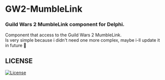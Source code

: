 # GW2-MumbleLink
### Guild Wars 2 MumbleLink component for Delphi.

Component that access to the Guild Wars 2 MumbleLink.<br />
Is very simple because i didn't need one more complex, maybe i-ll update it in future 👀

## LICENSE
[![License](https://img.shields.io/badge/License-BSD_3--Clause-blue.svg)](https://opensource.org/licenses/BSD-3-Clause)
